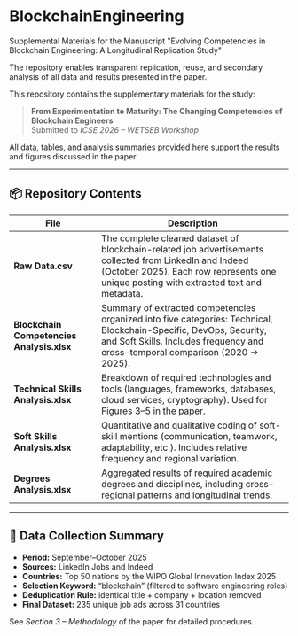 # BlockchainEngineering
Supplemental Materials for the Manuscript  "Evolving Competencies in Blockchain Engineering: A Longitudinal Replication Study"

The repository enables transparent replication, reuse, and secondary analysis of all data and results presented in the paper.

This repository contains the supplementary materials for the study:

> **From Experimentation to Maturity: The Changing Competencies of Blockchain Engineers**  
> Submitted to *ICSE 2026 – WETSEB Workshop*

All data, tables, and analysis summaries provided here support the results and figures discussed in the paper.

---

## 📦 Repository Contents

| File | Description |
|------|--------------|
| **Raw Data.csv** | The complete cleaned dataset of blockchain-related job advertisements collected from LinkedIn and Indeed (October 2025). Each row represents one unique posting with extracted text and metadata. |
| **Blockchain Competencies Analysis.xlsx** | Summary of extracted competencies organized into five categories: Technical, Blockchain-Specific, DevOps, Security, and Soft Skills. Includes frequency and cross-temporal comparison (2020 → 2025). |
| **Technical Skills Analysis.xlsx** | Breakdown of required technologies and tools (languages, frameworks, databases, cloud services, cryptography). Used for Figures 3–5 in the paper. |
| **Soft Skills Analysis.xlsx** | Quantitative and qualitative coding of soft-skill mentions (communication, teamwork, adaptability, etc.). Includes relative frequency and regional variation. |
| **Degrees Analysis.xlsx** | Aggregated results of required academic degrees and disciplines, including cross-regional patterns and longitudinal trends. |

---

## 🧩 Data Collection Summary

- **Period:** September–October 2025  
- **Sources:** LinkedIn Jobs and Indeed  
- **Countries:** Top 50 nations by the WIPO Global Innovation Index 2025  
- **Selection Keyword:** “blockchain” (filtered to software engineering roles)  
- **Deduplication Rule:** identical title + company + location removed  
- **Final Dataset:** 235 unique job ads across 31 countries  

See *Section 3 – Methodology* of the paper for detailed procedures.
